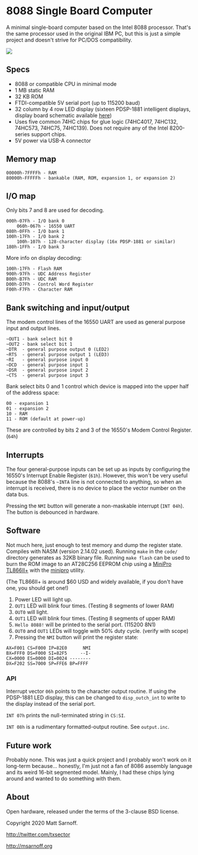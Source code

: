 # 8088 Single Board Computer

A minimal single-board computer based on the Intel 8088 processor.
That's the same processor used in the original IBM PC, but this is just a
simple project and doesn't strive for PC/DOS compatibility.

![](https://pbs.twimg.com/media/EYRXZCHUYAA31Lq?format=jpg&name=large)

## Specs
- 8088 or compatible CPU in minimal mode
- 1 MB static RAM
- 32 KB ROM
- FTDI-compatible 5V serial port (up to 115200 baud)
- 32 column by 4 row LED display (sixteen PDSP-1881 intelligent displays,
  display board schematic available [here](https://github.com/74hc595/kicad-intelligent-displays))
- Uses five common 74HC chips for glue logic (74HC4017, 74HC132, 74HC573,
  74HC75, 74HC139). Does not require any of the Intel 8200-series support chips.
- 5V power via USB-A connector

## Memory map

```
00000h-7FFFFh - RAM
80000h-FFFFFh - bankable (RAM, ROM, expansion 1, or expansion 2)
```

## I/O map

Only bits 7 and 8 are used for decoding.

```
000h-07Fh - I/O bank 0
    060h-067h - 16550 UART
080h-0FFh - I/O bank 1
100h-17Fh - I/O bank 2
    100h-107h - 128-character display (16x PDSP-1881 or similar)
180h-1FFh - I/O bank 3
```

More info on display decoding:

```
100h-17Fh - Flash RAM
900h-97Fh - UDC Address Register
B00h-B7Fh - UDC RAM
D00h-D7Fh - Control Word Register
F00h-F7Fh - Character RAM
```

## Bank switching and input/output

The modem control lines of the 16550 UART are used as general purpose input and
output lines.

```
~OUT1 - bank select bit 0
~OUT2 - bank select bit 1
~DTR  - general purpose output 0 (LED2)
~RTS  - general purpose output 1 (LED3)
~RI   - general purpose input 0
~DCD  - general purpose input 1
~DSR  - general purpose input 2
~CTS  - general purpose input 3
```

Bank select bits 0 and 1 control which device is mapped into the upper half of
the address space:

```
00 - expansion 1
01 - expansion 2
10 - RAM
11 - ROM (default at power-up)
```

These are controlled by bits 2 and 3 of the 16550's Modem Control Register.
(`64h`)

## Interrupts

The four general-purpose inputs can be set up as inputs by configuring the
16550's Interrupt Enable Register (`61h`). However, this won't be very useful
because the 8088's `~INTA` line is not connected to anything, so when an
interrupt is received, there is no device to place the vector number on the data
bus.

Pressing the `NMI` button will generate a non-maskable interrupt (`INT 04h`).
The button is debounced in hardware.

## Software

Not much here, just enough to test memory and dump the register state. Compiles
with NASM (version 2.14.02 used). Running `make` in the `code/` directory
generates as 32KB binary file. Running `make flash` can be used to burn the
ROM image to an AT28C256 EEPROM chip using a [MiniPro TL866II+](https://www.amazon.com/tl866ii-plus/s?k=tl866ii+plus)
with the [minipro](https://gitlab.com/DavidGriffith/minipro/) utility.

(The TL866II+ is around $60 USD and widely available, if you don't have one,
you should get one!)

1. Power LED will light up.
2. `OUT1` LED will blink four times. (Testing 8 segments of lower RAM)
3. `OUT0` will light.
4. `OUT1` LED will blink four times. (Testing 8 segments of upper RAM)
5. `Hello 8088!` will be printed to the serial port. (115200 8N1)
6. `OUT0` and `OUT1` LEDs will toggle with 50% duty cycle. (verify with scope)
7. Pressing the `NMI` button will print the register state:

```
AX=F001 CS=F000 IP=82E0      NMI
BX=FFF0 DS=F000 SI=82F5     --I-
CX=0000 ES=0000 DI=0024 --------
DX=F202 SS=7000 SP=FFE6 BP=FFFF
```

### API

Interrupt vector `06h` points to the character output routine. If using the
PDSP-1881 LED display, this can be changed to `disp_outch_int` to write to the
display instead of the serial port.

`INT 07h` prints the null-terminated string in `CS:SI`.

`INT 08h` is a rudimentary formatted-output routine. See `output.inc`.

## Future work

Probably none. This was just a quick project and I probably won't work on it
long-term because... honestly, I'm just not a fan of 8086 assembly language and
its weird 16-bit segmented model. Mainly, I had these chips lying around and
wanted to do something with them.

## About

Open hardware, released under the terms of the 3-clause BSD license.

Copyright 2020 Matt Sarnoff.

http://twitter.com/txsector

http://msarnoff.org
